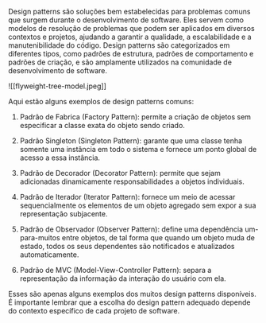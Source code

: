 
Design patterns são soluções bem estabelecidas para problemas comuns que surgem durante o desenvolvimento de software. Eles servem como modelos de resolução de problemas que podem ser aplicados em diversos contextos e projetos, ajudando a garantir a qualidade, a escalabilidade e a manutenibilidade do código. Design patterns são categorizados em diferentes tipos, como padrões de estrutura, padrões de comportamento e padrões de criação, e são amplamente utilizados na comunidade de desenvolvimento de software.

![[flyweight-tree-model.jpeg]]

Aqui estão alguns exemplos de design patterns comuns:

1.  Padrão de Fabrica (Factory Pattern): permite a criação de objetos sem especificar a classe exata do objeto sendo criado.
    
2.  Padrão Singleton (Singleton Pattern): garante que uma classe tenha somente uma instância em todo o sistema e fornece um ponto global de acesso a essa instância.
    
3.  Padrão de Decorador (Decorator Pattern): permite que sejam adicionadas dinamicamente responsabilidades a objetos individuais.
    
4.  Padrão de Iterador (Iterator Pattern): fornece um meio de acessar sequencialmente os elementos de um objeto agregado sem expor a sua representação subjacente.
    
5.  Padrão de Observador (Observer Pattern): define uma dependência um-para-muitos entre objetos, de tal forma que quando um objeto muda de estado, todos os seus dependentes são notificados e atualizados automaticamente.
    
6.  Padrão de MVC (Model-View-Controller Pattern): separa a representação da informação da interação do usuário com ela.
    

Esses são apenas alguns exemplos dos muitos design patterns disponíveis. É importante lembrar que a escolha do design pattern adequado depende do contexto específico de cada projeto de software.
